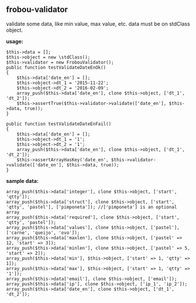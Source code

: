 ## frobou-validator ##
validate some data, like min value, max value, etc.
data must be on stdClass object.

**usage:**

    $this->data = [];
    $this->object = new \stdClass();
    $this->validator = new FrobouValidator();
    public function testValidateDateEnOk()
    {
        $this->data['date_en'] = [];
        $this->object->dt_1 = '2015-11-22';
        $this->object->dt_2 = '2016-02-09';
        array_push($this->data['date_en'], clone $this->object, ['dt_1', 'dt_2']);
        $this->assertTrue($this->validator->validate(['date_en'], $this->data, true));
    }

    public function testValidateDateEnFail()
    {
        $this->data['date_en'] = [];
        $this->object->dt_1 = '1';
        $this->object->dt_2 = '1';
        array_push($this->data['date_en'], clone $this->object, ['dt_1', 'dt_2']);
        $this->assertArrayHasKey('date_en', $this->validator->validate(['date_en'], $this->data, true));
    }

**sample data:**

    array_push($this->data['integer'], clone $this->object, ['start', 'qtty']);
    array_push($this->data['struct'], clone $this->object, ['start', 'qtty', 'pastel'], ['pimponeta']); //['pimponeta'] is an optional array
    array_push($this->data['required'], clone $this->object, ['start', 'qtty', 'pastel']);
    array_push($this->data['values'], clone $this->object, ['pastel'], ['carne', 'queijo', 'ovo']);
    array_push($this->data['maxlen'], clone $this->object, ['pastel' => 12, 'start' => 3]);
    array_push($this->data['minlen'], clone $this->object, ['pastel' => 5, 'start' => 2]);
    array_push($this->data['min'], $this->object, ['start' => 1, 'qtty' => 1]);
    array_push($this->data['max'], $this->object, ['start' => 1, 'qtty' => '1']);
    array_push($this->data['email'], clone $this->object, ['email']);
    array_push($this->data['ip'], clone $this->object, ['ip_1', 'ip_2']);
    array_push($this->data['date_en'], clone $this->object, ['dt_1', 'dt_2']);
